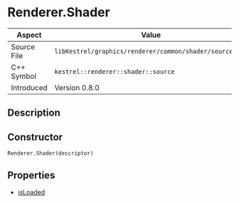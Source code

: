 # Renderer.Shader
| Aspect | Value |
| --- | --- |
| Source File | `libKestrel/graphics/renderer/common/shader/source.hpp` |
| C++ Symbol | `kestrel::renderer::shader::source` |
| Introduced | Version 0.8.0 |
## Description
## Constructor
```
Renderer.Shader(descriptor)
```
## Properties

 - [isLoaded](isLoaded.md)

